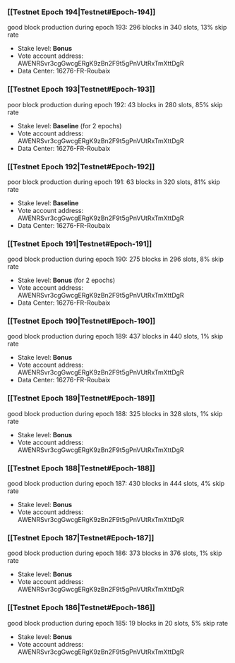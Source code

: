 ### [[Testnet Epoch 194|Testnet#Epoch-194]]
good block production during epoch 193: 296 blocks in 340 slots, 13% skip rate
* Stake level: **Bonus**
* Vote account address: AWENRSvr3cgGwcgERgK9zBn2F9t5gPnVUtRxTmXttDgR
* Data Center: 16276-FR-Roubaix
### [[Testnet Epoch 193|Testnet#Epoch-193]]
poor block production during epoch 192: 43 blocks in 280 slots, 85% skip rate 
* Stake level: **Baseline** (for 2 epochs)
* Vote account address: AWENRSvr3cgGwcgERgK9zBn2F9t5gPnVUtRxTmXttDgR
* Data Center: 16276-FR-Roubaix
### [[Testnet Epoch 192|Testnet#Epoch-192]]
poor block production during epoch 191: 63 blocks in 320 slots, 81% skip rate 
* Stake level: **Baseline**
* Vote account address: AWENRSvr3cgGwcgERgK9zBn2F9t5gPnVUtRxTmXttDgR
* Data Center: 16276-FR-Roubaix
### [[Testnet Epoch 191|Testnet#Epoch-191]]
good block production during epoch 190: 275 blocks in 296 slots, 8% skip rate
* Stake level: **Bonus** (for 2 epochs)
* Vote account address: AWENRSvr3cgGwcgERgK9zBn2F9t5gPnVUtRxTmXttDgR
* Data Center: 16276-FR-Roubaix
### [[Testnet Epoch 190|Testnet#Epoch-190]]
good block production during epoch 189: 437 blocks in 440 slots, 1% skip rate
* Stake level: **Bonus**
* Vote account address: AWENRSvr3cgGwcgERgK9zBn2F9t5gPnVUtRxTmXttDgR
* Data Center: 16276-FR-Roubaix
### [[Testnet Epoch 189|Testnet#Epoch-189]]
good block production during epoch 188: 325 blocks in 328 slots, 1% skip rate
* Stake level: **Bonus**
* Vote account address: AWENRSvr3cgGwcgERgK9zBn2F9t5gPnVUtRxTmXttDgR
### [[Testnet Epoch 188|Testnet#Epoch-188]]
good block production during epoch 187: 430 blocks in 444 slots, 4% skip rate
* Stake level: **Bonus**
* Vote account address: AWENRSvr3cgGwcgERgK9zBn2F9t5gPnVUtRxTmXttDgR
### [[Testnet Epoch 187|Testnet#Epoch-187]]
good block production during epoch 186: 373 blocks in 376 slots, 1% skip rate
* Stake level: **Bonus**
* Vote account address: AWENRSvr3cgGwcgERgK9zBn2F9t5gPnVUtRxTmXttDgR
### [[Testnet Epoch 186|Testnet#Epoch-186]]
good block production during epoch 185: 19 blocks in 20 slots, 5% skip rate
* Stake level: **Bonus**
* Vote account address: AWENRSvr3cgGwcgERgK9zBn2F9t5gPnVUtRxTmXttDgR
